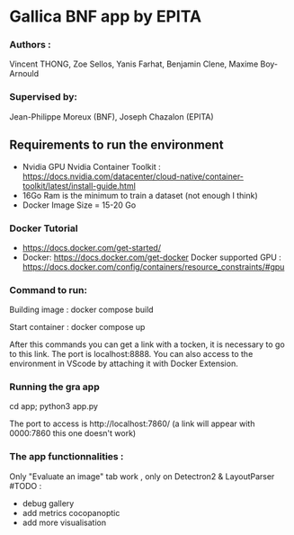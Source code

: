 # Gallica BNF app by EPITA 
### Authors : 
Vincent THONG, Zoe Sellos, Yanis Farhat, Benjamin Clene, Maxime Boy-Arnould
### Supervised by: 
Jean-Philippe Moreux (BNF),
Joseph Chazalon (EPITA)
## Requirements to run the environment 
- Nvidia GPU
  Nvidia Container Toolkit : https://docs.nvidia.com/datacenter/cloud-native/container-toolkit/latest/install-guide.html
- 16Go Ram is the minimum to train a dataset (not enough I think)
- Docker Image Size = 15-20 Go
### Docker Tutorial 
- https://docs.docker.com/get-started/
- Docker: https://docs.docker.com/get-docker
  Docker supported GPU : https://docs.docker.com/config/containers/resource_constraints/#gpu

### Command to run:
Building image : docker compose build

Start container :  docker compose up

After this commands you can get a link with a tocken, it is necessary to go to this link. 
The port is localhost:8888.
You can also access to the environment in VScode by attaching it with Docker Extension.

### Running the gra app 
cd app; python3 app.py

The port to access is http://localhost:7860/   (a link will appear with 0000:7860 this one doesn't work)

### The app functionnalities : 
Only "Evaluate an image" tab work , only on Detectron2 & LayoutParser
#TODO : 
- debug gallery
- add metrics cocopanoptic
- add more visualisation
